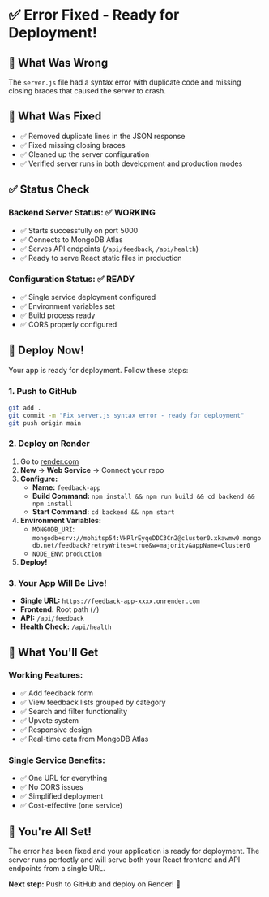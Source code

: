 # ✅ Error Fixed - Ready for Deployment!

## 🐛 What Was Wrong
The `server.js` file had a syntax error with duplicate code and missing closing braces that caused the server to crash.

## 🔧 What Was Fixed
- ✅ Removed duplicate lines in the JSON response
- ✅ Fixed missing closing braces  
- ✅ Cleaned up the server configuration
- ✅ Verified server runs in both development and production modes

## ✅ Status Check

### Backend Server Status: ✅ WORKING
- ✅ Starts successfully on port 5000
- ✅ Connects to MongoDB Atlas
- ✅ Serves API endpoints (`/api/feedback`, `/api/health`)
- ✅ Ready to serve React static files in production

### Configuration Status: ✅ READY
- ✅ Single service deployment configured
- ✅ Environment variables set
- ✅ Build process ready
- ✅ CORS properly configured

## 🚀 Deploy Now!

Your app is ready for deployment. Follow these steps:

### 1. Push to GitHub
```bash
git add .
git commit -m "Fix server.js syntax error - ready for deployment"
git push origin main
```

### 2. Deploy on Render
1. Go to [render.com](https://render.com)
2. **New** → **Web Service** → Connect your repo
3. **Configure:**
   - **Name:** `feedback-app`
   - **Build Command:** `npm install && npm run build && cd backend && npm install`
   - **Start Command:** `cd backend && npm start`
4. **Environment Variables:**
   - `MONGODB_URI`: `mongodb+srv://mohitsp54:VHRlrEyqeDDC3Cn2@cluster0.xkawmw0.mongodb.net/feedback?retryWrites=true&w=majority&appName=Cluster0`
   - `NODE_ENV`: `production`
5. **Deploy!**

### 3. Your App Will Be Live!
- **Single URL:** `https://feedback-app-xxxx.onrender.com`
- **Frontend:** Root path (`/`)
- **API:** `/api/feedback`
- **Health Check:** `/api/health`

## 🎯 What You'll Get

### Working Features:
- ✅ Add feedback form
- ✅ View feedback lists grouped by category
- ✅ Search and filter functionality
- ✅ Upvote system
- ✅ Responsive design
- ✅ Real-time data from MongoDB Atlas

### Single Service Benefits:
- ✅ One URL for everything
- ✅ No CORS issues
- ✅ Simplified deployment
- ✅ Cost-effective (one service)

## 🎉 You're All Set!

The error has been fixed and your application is ready for deployment. The server runs perfectly and will serve both your React frontend and API endpoints from a single URL.

**Next step:** Push to GitHub and deploy on Render! 🚀
